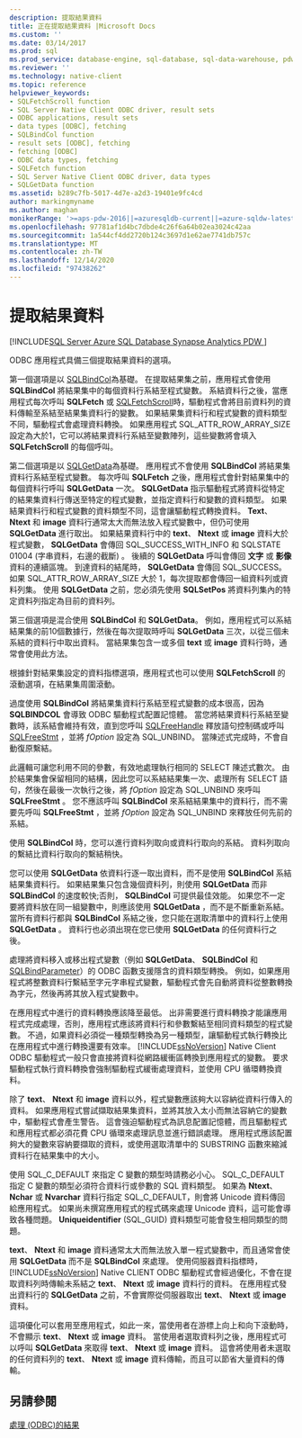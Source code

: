 ```yaml
---
description: 提取結果資料
title: 正在提取結果資料 |Microsoft Docs
ms.custom: ''
ms.date: 03/14/2017
ms.prod: sql
ms.prod_service: database-engine, sql-database, sql-data-warehouse, pdw
ms.reviewer: ''
ms.technology: native-client
ms.topic: reference
helpviewer_keywords:
- SQLFetchScroll function
- SQL Server Native Client ODBC driver, result sets
- ODBC applications, result sets
- data types [ODBC], fetching
- SQLBindCol function
- result sets [ODBC], fetching
- fetching [ODBC]
- ODBC data types, fetching
- SQLFetch function
- SQL Server Native Client ODBC driver, data types
- SQLGetData function
ms.assetid: b289c7fb-5017-4d7e-a2d3-19401e9fc4cd
author: markingmyname
ms.author: maghan
monikerRange: '>=aps-pdw-2016||=azuresqldb-current||=azure-sqldw-latest||>=sql-server-2016||>=sql-server-linux-2017||=azuresqldb-mi-current'
ms.openlocfilehash: 97781af1d4bc7dbde4c26f6a64b02ea3024c42aa
ms.sourcegitcommit: 1a544cf4dd2720b124c3697d1e62ae7741db757c
ms.translationtype: MT
ms.contentlocale: zh-TW
ms.lasthandoff: 12/14/2020
ms.locfileid: "97438262"
---
```

# <a name="fetching-result-data"></a>提取結果資料
[!INCLUDE[SQL Server Azure SQL Database Synapse Analytics PDW ](../../includes/applies-to-version/sql-asdb-asdbmi-asa-pdw.md)]

  ODBC 應用程式具備三個提取結果資料的選項。  
  
 第一個選項是以 [SQLBindCol](../../relational-databases/native-client-odbc-api/sqlbindcol.md)為基礎。 在提取結果集之前，應用程式會使用 **SQLBindCol** 將結果集中的每個資料行系結至程式變數。 系結資料行之後，當應用程式每次呼叫 **SQLFetch** 或 [SQLFetchScroll](../../relational-databases/native-client-odbc-api/sqlfetchscroll.md)時，驅動程式會將目前資料列的資料傳輸至系結至結果集資料行的變數。 如果結果集資料行和程式變數的資料類型不同，驅動程式會處理資料轉換。 如果應用程式 SQL_ATTR_ROW_ARRAY_SIZE 設定為大於1，它可以將結果資料行系結至變數陣列，這些變數將會填入 **SQLFetchScroll** 的每個呼叫。  
  
 第二個選項是以 [SQLGetData](../../relational-databases/native-client-odbc-api/sqlgetdata.md)為基礎。 應用程式不會使用 **SQLBindCol** 將結果集資料行系結至程式變數。 每次呼叫 **SQLFetch** 之後，應用程式會針對結果集中的每個資料行呼叫 **SQLGetData** 一次。 **SQLGetData** 指示驅動程式將資料從特定的結果集資料行傳送至特定的程式變數，並指定資料行和變數的資料類型。 如果結果資料行和程式變數的資料類型不同，這會讓驅動程式轉換資料。 **Text**、 **Ntext** 和 **image** 資料行通常太大而無法放入程式變數中，但仍可使用 **SQLGetData** 進行取出。 如果結果資料行中的 **text**、 **Ntext** 或 **image** 資料大於程式變數， **SQLGetData** 會傳回 SQL_SUCCESS_WITH_INFO 和 SQLSTATE 01004 (字串資料，右邊的截斷) 。 後續的 **SQLGetData** 呼叫會傳回 **文字** 或 **影像** 資料的連續區塊。 到達資料的結尾時， **SQLGetData** 會傳回 SQL_SUCCESS。 如果 SQL_ATTR_ROW_ARRAY_SIZE 大於 1，每次提取都會傳回一組資料列或資料列集。 使用 **SQLGetData** 之前，您必須先使用 **SQLSetPos** 將資料列集內的特定資料列指定為目前的資料列。  
  
 第三個選項是混合使用 **SQLBindCol** 和 **SQLGetData**。 例如，應用程式可以系結結果集的前10個數據行，然後在每次提取時呼叫 **SQLGetData** 三次，以從三個未系結的資料行中取出資料。 當結果集包含一或多個 **text** 或 **image** 資料行時，通常會使用此方法。  
  
 根據針對結果集設定的資料指標選項，應用程式也可以使用 **SQLFetchScroll** 的滾動選項，在結果集周圍滾動。  
  
 過度使用 **SQLBindCol** 將結果集資料行系結至程式變數的成本很高，因為 **SQLBINDCOL** 會導致 ODBC 驅動程式配置記憶體。 當您將結果資料行系結至變數時，該系結會維持有效，直到您呼叫 [SQLFreeHandle](../../relational-databases/native-client-odbc-api/sqlfreehandle.md) 釋放語句控制碼或呼叫 [SQLFreeStmt](../../relational-databases/native-client-odbc-api/sqlfreestmt.md) ，並將 *fOption* 設定為 SQL_UNBIND。 當陳述式完成時，不會自動復原繫結。  
  
 此邏輯可讓您利用不同的參數，有效地處理執行相同的 SELECT 陳述式數次。 由於結果集會保留相同的結構，因此您可以系結結果集一次、處理所有 SELECT 語句，然後在最後一次執行之後，將 *fOption* 設定為 SQL_UNBIND 來呼叫 **SQLFreeStmt** 。 您不應該呼叫 **SQLBindCol** 來系結結果集中的資料行，而不需要先呼叫 **SQLFreeStmt** ，並將 *fOption* 設定為 SQL_UNBIND 來釋放任何先前的系結。  
  
 使用 **SQLBindCol** 時，您可以進行資料列取向或資料行取向的系結。 資料列取向的繫結比資料行取向的繫結稍快。  
  
 您可以使用 **SQLGetData** 依資料行逐一取出資料，而不是使用 **SQLBindCol** 系結結果集資料行。 如果結果集只包含幾個資料列，則使用 **SQLGetData** 而非 **SQLBindCol** 的速度較快;否則， **SQLBindCol** 可提供最佳效能。 如果您不一定要將資料放在同一組變數中，則應該使用 **SQLGetData** ，而不是不斷重新系結。 當所有資料行都與 **SQLBindCol** 系結之後，您只能在選取清單中的資料行上使用 **SQLGetData** 。 資料行也必須出現在您已使用 **SQLGetData** 的任何資料行之後。  
  
 處理將資料移入或移出程式變數（例如 **SQLGetData**、 **SQLBindCol** 和 [SQLBindParameter](../../relational-databases/native-client-odbc-api/sqlbindparameter.md)）的 ODBC 函數支援隱含的資料類型轉換。 例如，如果應用程式將整數資料行繫結至字元字串程式變數，驅動程式會先自動將資料從整數轉換為字元，然後再將其放入程式變數中。  
  
 在應用程式中進行的資料轉換應該降至最低。 出非需要進行資料轉換才能讓應用程式完成處理，否則，應用程式應該將資料行和參數繫結至相同資料類型的程式變數。 不過，如果資料必須從一種類型轉換為另一種類型，讓驅動程式執行轉換比在應用程式中進行轉換還要有效率。 [!INCLUDE[ssNoVersion](../../includes/ssnoversion-md.md)] Native Client ODBC 驅動程式一般只會直接將資料從網路緩衝區轉換到應用程式的變數。 要求驅動程式執行資料轉換會強制驅動程式緩衝處理資料，並使用 CPU 循環轉換資料。  
  
 除了 **text**、 **Ntext** 和 **image** 資料以外，程式變數應該夠大以容納從資料行傳入的資料。 如果應用程式嘗試擷取結果集資料，並將其放入太小而無法容納它的變數中，驅動程式會產生警告。 這會強迫驅動程式為訊息配置記憶體，而且驅動程式和應用程式都必須花費 CPU 循環來處理訊息並進行錯誤處理。 應用程式應該配置夠大的變數來容納要擷取的資料，或使用選取清單中的 SUBSTRING 函數來縮減資料行在結果集中的大小。  
  
 使用 SQL_C_DEFAULT 來指定 C 變數的類型時請務必小心。 SQL_C_DEFAULT 指定 C 變數的類型必須符合資料行或參數的 SQL 資料類型。 如果為 **Ntext**、 **Nchar** 或 **Nvarchar** 資料行指定 SQL_C_DEFAULT，則會將 Unicode 資料傳回給應用程式。 如果尚未撰寫應用程式的程式碼來處理 Unicode 資料，這可能會導致各種問題。 **Uniqueidentifier** (SQL_GUID) 資料類型可能會發生相同類型的問題。  
  
 **text**、 **Ntext** 和 **image** 資料通常太大而無法放入單一程式變數中，而且通常會使用 **SQLGetData** 而不是 **SQLBindCol** 來處理。 使用伺服器資料指標時， [!INCLUDE[ssNoVersion](../../includes/ssnoversion-md.md)] Native CLIENT ODBC 驅動程式會經過優化，不會在提取資料列時傳輸未系結之 **text**、 **Ntext** 或 **image** 資料行的資料。 在應用程式發出資料行的 **SQLGetData** 之前，不會實際從伺服器取出 **text**、 **Ntext** 或 **image** 資料。  
  
 這項優化可以套用至應用程式，如此一來，當使用者在游標上向上和向下滾動時，不會顯示 **text**、 **Ntext** 或 **image** 資料。 當使用者選取資料列之後，應用程式可以呼叫 **SQLGetData** 來取得 **text**、 **Ntext** 或 **image** 資料。 這會將使用者未選取的任何資料列的 **text**、 **Ntext** 或 **image** 資料傳輸，而且可以節省大量資料的傳輸。  
  
## <a name="see-also"></a>另請參閱  
 [處理 &#40;ODBC&#41;的結果 ](../../relational-databases/native-client-odbc-results/processing-results-odbc.md)  
  
  
